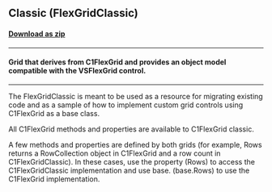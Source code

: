 ## Classic (FlexGridClassic)
#### [Download as zip](https://grapecity.github.io/DownGit/#/home?url=https://github.com/GrapeCity/ComponentOne-WinForms-Samples/tree/master/NetFramework\FlexGrid\CS\Classic)
____
#### Grid that derives from C1FlexGrid and provides an object model compatible with the VSFlexGrid control.
____
The FlexGridClassic is meant to be used as a resource for migrating existing code and as a sample of how to implement custom grid controls using C1FlexGrid as a base class. 

All C1FlexGrid methods and properties are available to C1FlexGrid classic. 

A few methods and properties are defined by both grids (for example, Rows returns a RowCollection object in C1FlexGrid and a row count in C1FlexGridClassic). In these cases, use the property (Rows) to access the C1FlexGridClassic implementation and use base.<propertyName> (base.Rows) to use the C1FlexGrid implementation. 

